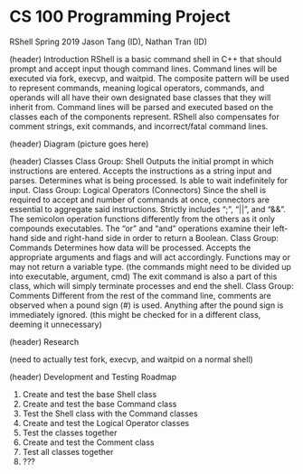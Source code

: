 # CS 100 Programming Project
RShell
Spring 2019
Jason Tang (ID), Nathan Tran (ID)

(header) Introduction
RShell is a basic command shell in C++ that should prompt and accept input though command lines. Command lines will be executed via fork, execvp, and waitpid. The composite pattern will be used to represent commands, meaning logical operators, commands, and operands will all have their own designated base classes that they will inherit from. Command lines will be parsed and executed based on the classes each of the components represent. RShell also compensates for comment strings, exit commands, and incorrect/fatal command lines. 

(header) Diagram
(picture goes here)

(header) Classes
Class Group: Shell
Outputs the initial prompt in which instructions are entered. Accepts the instructions as a string input and parses. Determines what is being processed. Is able to wait indefinitely for input.
Class Group: Logical Operators (Connectors)
Since the shell is required to accept and number of commands at once, connectors are essential to aggregate said instructions. Strictly includes “;”, “||”, and “&&”. The semicolon operation functions differently from the others as it only compounds executables. The “or” and “and” operations examine their left-hand side and right-hand side in order to return a Boolean. 
Class Group: Commands 
Determines how data will be processed. Accepts the appropriate arguments and flags and will act accordingly. Functions may or may not return a variable type. (the commands might need to be divided up into executable, argument, cmd)
The exit command is also a part of this class, which will simply terminate processes and end the shell. 
Class Group: Comments
Different from the rest of the command line, comments are observed when a pound sign (#) is used. Anything after the pound sign is immediately ignored. (this might be checked for in a different class, deeming it unnecessary)

(header) Research

(need to actually test fork, execvp, and waitpid on a normal shell)

(header) Development and Testing Roadmap
1)	Create and test the base Shell class
2)	Create and test the base Command class
3)	Test the Shell class with the Command classes
4)	Create and test the Logical Operator classes
5)	Test the classes together
6)	Create and test the Comment class
7)	Test all classes together
8)	???


